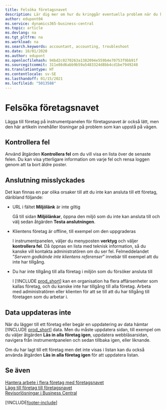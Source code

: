 ```yaml
---
title: Felsöka företagsnavet
description: Lär dig mer om hur du kringgår eventuella problem när du kör företagsnavet i Dynamics 365 Business Central för att hantera arbete i flera olika företag.
author: edupont04
ms.service: dynamics365-business-central
ms.topic: article
ms.devlang: na
ms.tgt_pltfrm: na
ms.workload: na
ms.search.keywords: accountant, accounting, troubleshoot
ms.date: 10/01/2020
ms.author: edupont
ms.openlocfilehash: 94bd2c0270263a1382094e559b4e70753f9bb91f
ms.sourcegitcommit: 311e86d6abb9b59a5483324d8bb4cd1be7949248
ms.translationtype: HT
ms.contentlocale: sv-SE
ms.lasthandoff: 01/15/2021
ms.locfileid: "5013588"
---
```

# <a name="troubleshooting-your-company-hub"></a>Felsöka företagsnavet

Lägga till företag på instrumentpanelen för företagsnavet är också lätt, men den här artikeln innehåller lösningar på problem som kan uppstå på vägen.  

## <a name="check-errors"></a>Kontrollera fel

Använd åtgärden **Kontrollera fel** om du vill visa en lista över de senaste felen. Du kan visa ytterligare information om varje fel och rensa loggen genom att ta bort äldre poster.  

## <a name="connection-failed"></a>Anslutning misslyckades

Det kan finnas en par olika orsaker till att du inte kan ansluta till ett företag, däribland följande:

- URL i fältet **Miljölänk** är inte giltig  

  Gå till sidan **Miljölänkar**, öppna den miljö som du inte kan ansluta till och välj sedan åtgärden **Testa anslutningen**.  
- Klientens företag är offline, till exempel om den uppgraderas

  I instrumentpanelen, väljer du menyposten **verktyg** och väljer **kontrollera fel**. Då öppnas en lista med teknisk information, så du kanske vill kontakta administratören om du ser fel. Felmeddelandet ”*Servern godkände inte klientens referenser*” innebär till exempel att du inte har tillgång.  
- Du har inte tillgång till alla företag i miljön som du försöker ansluta till

  I [!INCLUDE [prod_short](includes/prod_short.md)] kan en organisation ha flera affärsenheter som kallas företag, och du kanske inte har tillgång till alla företag. Arbeta med administratören eller klienten för att se till att du har tillgång till företagen som du arbetar i.  

## <a name="data-does-not-refresh"></a>Data uppdateras inte

När du lägger till ett företag eller begär en uppdatering av data hämtar [!INCLUDE [prod_short](includes/prod_short.md)] data. Men du måste uppdatera sidan, till exempel om du väljer åtgärden **Läs in alla företag igen**, uppdatera webbläsarsidan, navigera från instrumentpanelen och sedan tillbaka igen, eller liknande.  

Om du har lagt till ett företag men det inte visas i listan kan du också använda åtgärden **Läs in alla företag igen** för att uppdatera listan.

## <a name="see-also"></a>Se även

[Hantera arbete i flera företag med företagsnavet](company-hub.md)  
[Lägg till företag till företagsnavet](company-hub-add-company.md)  
[Revisorlösningar i Business Central](finance-accounting.md)  


[!INCLUDE[footer-include](includes/footer-banner.md)]